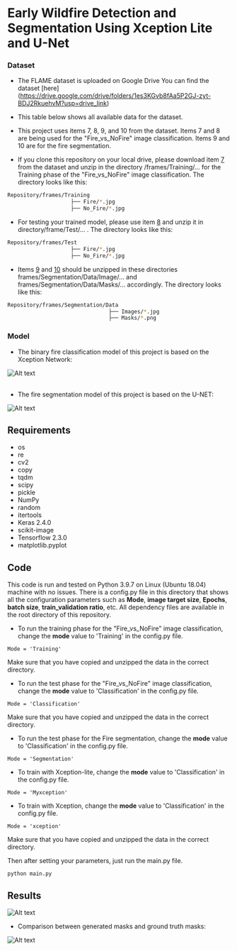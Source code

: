 # Early  Wildfire Detection and Segmentation Using Xception Lite and U-Net





### Dataset
* The FLAME dataset is uploaded on Google Drive You can find the dataset [here] (https://drive.google.com/drive/folders/1es3KGvb8fAa5P2GJ-zyt-BDJ2RkuehvM?usp=drive_link) 

* This table below shows all available data for the dataset.
* This project uses items 7, 8, 9, and 10 from the dataset. Items 7 and 8 are being used for the "Fire_vs_NoFire" image classification. Items 9 and 10 are for the fire segmentation. 
* If you clone this repository on your local drive, please download item [7](https://drive.google.com/drive/folders/1es3KGvb8fAa5P2GJ-zyt-BDJ2RkuehvM?usp=drive_link) 
 from the dataset and unzip in the directory /frames/Training/... for the Training phase of the "Fire_vs_NoFire" image classification. The directory looks like this:
```bash
Repository/frames/Training
                    ├── Fire/*.jpg
                    ├── No_Fire/*.jpg
```
* For testing your trained model, please use item [8](https://drive.google.com/drive/folders/1b9RLhxoLlFeKWFXumwEsSWGw1ySRoodC?usp=sharing) and unzip it in directory/frame/Test/... . The directory looks like this:
```bash
Repository/frames/Test
                    ├── Fire/*.jpg
                    ├── No_Fire/*.jpg
```
* Items [9](https://drive.google.com/drive/folders/1TjiHFUqimGuerpznDXmXUlKrVwplWY0G?usp=drive_link) and [10](https://drive.google.com/drive/folders/1TjiHFUqimGuerpznDXmXUlKrVwplWY0G?usp=drive_link) should be unzipped in these directories frames/Segmentation/Data/Image/... and frames/Segmentation/Data/Masks/... accordingly. The directory looks like this:
```bash
Repository/frames/Segmentation/Data
                                ├── Images/*.jpg
                                ├── Masks/*.png
```



### Model
* The binary fire classification model of this project is based on the Xception Network:

![Alt text](/frames/xception-lite.jpeg)
<br/>
<br/>

* The fire segmentation model of this project is based on the U-NET:

![Alt text](/frames/segmentation_architecture.jpeg)


## Requirements
* os
* re
* cv2
* copy
* tqdm
* scipy
* pickle
* NumPy
* random
* itertools
* Keras 2.4.0
* scikit-image
* Tensorflow 2.3.0
* matplotlib.pyplot

## Code
This code is run and tested on Python 3.9.7 on Linux (Ubuntu 18.04) machine with no issues. There is a config.py file in this directory that shows all the configuration parameters such as **Mode**, **image target size**, **Epochs**, **batch size**, **train_validation ratio**, etc. All dependency files are available in the root directory of this repository.
* To run the training phase for the "Fire_vs_NoFire" image classification, change the **mode** value to 'Training' in the config.py file. 
```
Mode = 'Training'
```
Make sure that you have copied and unzipped the data in the correct directory.

* To run the test phase for the "Fire_vs_NoFire" image classification, change the **mode** value to 'Classification' in the config.py file. 
```
Mode = 'Classification'
```
Make sure that you have copied and unzipped the data in the correct directory.

* To run the test phase for the Fire segmentation, change the **mode** value to 'Classification' in the config.py file. 
```
Mode = 'Segmentation'
```

* To train with  Xception-lite, change the **mode** value to 'Classification' in the config.py file. 
```
Mode = 'Myxception'
```
* To train with  Xception, change the **mode** value to 'Classification' in the config.py file. 
```
Mode = 'xception'
```

Make sure that you have copied and unzipped the data in the correct directory.

Then after setting your parameters, just run the main.py file.
```
python main.py
```

## Results

![Alt text](/frames/segmentation_results.png)

* Comparison between generated masks and ground truth masks:

![Alt text](/frames/segmentation_img.png)




